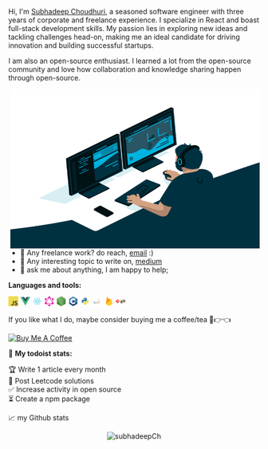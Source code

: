 Hi, I'm [Subhadeep Choudhuri](https://www.linkedin.com/in/subhadeepchoudhuri), a seasoned software engineer with three years of corporate and freelance experience. I specialize in React and boast full-stack development skills. My passion lies in exploring new ideas and tackling challenges head-on, making me an ideal candidate for driving innovation and building successful startups.

I am also an open-source enthusiast. I learned a lot from the open-source community and love how collaboration and knowledge sharing happen through open-source.


  <img align="right" alt="GIF" src="https://github.com/subhadeepCh/subhadeepCh/blob/main/code.gif" width="500" height="320" />
  
- 💼 Any freelance work? do reach, [email](mailto:subhadeep.cwork@gmail.com) :)
- 📝 Any interesting topic to write on, [medium](https://medium.com/@subhadeep-choudhuri)
- 💬 ask me about anything, I am happy to help;

**Languages and tools:**  

<code><img height="20" src="https://raw.githubusercontent.com/github/explore/80688e429a7d4ef2fca1e82350fe8e3517d3494d/topics/javascript/javascript.png"></code>
<code><img height="20" src="https://raw.githubusercontent.com/github/explore/80688e429a7d4ef2fca1e82350fe8e3517d3494d/topics/vue/vue.png"></code>
<code><img height="20" src="https://raw.githubusercontent.com/github/explore/80688e429a7d4ef2fca1e82350fe8e3517d3494d/topics/react/react.png"></code>
<code><img height="20" src="https://raw.githubusercontent.com/github/explore/5c058a388828bb5fde0bcafd4bc867b5bb3f26f3/topics/graphql/graphql.png"></code>
<code><img height="20" src="https://raw.githubusercontent.com/github/explore/80688e429a7d4ef2fca1e82350fe8e3517d3494d/topics/nodejs/nodejs.png"></code>
<code><img height="20" src="https://raw.githubusercontent.com/github/explore/80688e429a7d4ef2fca1e82350fe8e3517d3494d/topics/cpp/cpp.png"></code>
<code><img height="20" src="https://raw.githubusercontent.com/github/explore/80688e429a7d4ef2fca1e82350fe8e3517d3494d/topics/python/python.png"></code>
<code><img height="20" src="https://raw.githubusercontent.com/github/explore/80688e429a7d4ef2fca1e82350fe8e3517d3494d/topics/mysql/mysql.png"></code>
<code><img height="20" src="https://raw.githubusercontent.com/github/explore/80688e429a7d4ef2fca1e82350fe8e3517d3494d/topics/firebase/firebase.png"></code>
<code><img height="20" src="https://raw.githubusercontent.com/github/explore/80688e429a7d4ef2fca1e82350fe8e3517d3494d/topics/git/git.png"></code>

If you like what I do, maybe consider buying me a coffee/tea 🥺👉👈

<a href="https://buymeacoffee.com/subhadeepce" target="_blank"><img src="https://cdn.buymeacoffee.com/buttons/v2/default-red.png" alt="Buy Me A Coffee" width="150" ></a>

🚧 **My todoist stats:**
<!-- TODO-IST:START -->
🏆  Write 1 article every month         
🌸  Post Leetcode solutions          
✅  Increase activity in open source         
⏳  Create a npm package
<!-- TODO-IST:END -->


📈 my Github stats

<p align="center"> <img src="https://github-readme-stats.vercel.app/api?username=subhadeepCh&show_icons=true&theme=gotham" alt="subhadeepCh" />

